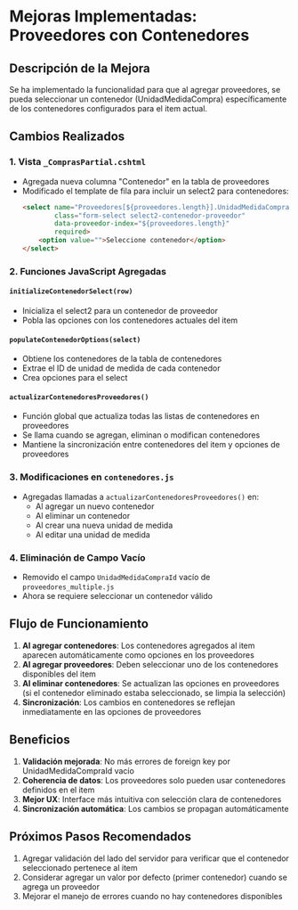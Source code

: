 # Mejoras Implementadas: Proveedores con Contenedores

## Descripción de la Mejora
Se ha implementado la funcionalidad para que al agregar proveedores, se pueda seleccionar un contenedor (UnidadMedidaCompra) específicamente de los contenedores configurados para el item actual.

## Cambios Realizados

### 1. Vista `_ComprasPartial.cshtml`
- Agregada nueva columna "Contenedor" en la tabla de proveedores
- Modificado el template de fila para incluir un select2 para contenedores:
  ```html
  <select name="Proveedores[${proveedores.length}].UnidadMedidaCompraId" 
          class="form-select select2-contenedor-proveedor" 
          data-proveedor-index="${proveedores.length}"
          required>
      <option value="">Seleccione contenedor</option>
  </select>
  ```

### 2. Funciones JavaScript Agregadas

#### `initializeContenedorSelect(row)`
- Inicializa el select2 para un contenedor de proveedor
- Pobla las opciones con los contenedores actuales del item

#### `populateContenedorOptions(select)`
- Obtiene los contenedores de la tabla de contenedores
- Extrae el ID de unidad de medida de cada contenedor
- Crea opciones para el select

#### `actualizarContenedoresProveedores()`
- Función global que actualiza todas las listas de contenedores en proveedores
- Se llama cuando se agregan, eliminan o modifican contenedores
- Mantiene la sincronización entre contenedores del item y opciones de proveedores

### 3. Modificaciones en `contenedores.js`
- Agregadas llamadas a `actualizarContenedoresProveedores()` en:
  - Al agregar un nuevo contenedor
  - Al eliminar un contenedor  
  - Al crear una nueva unidad de medida
  - Al editar una unidad de medida

### 4. Eliminación de Campo Vacío
- Removido el campo `UnidadMedidaCompraId` vacío de `proveedores_multiple.js`
- Ahora se requiere seleccionar un contenedor válido

## Flujo de Funcionamiento

1. **Al agregar contenedores**: Los contenedores agregados al item aparecen automáticamente como opciones en los proveedores
2. **Al agregar proveedores**: Deben seleccionar uno de los contenedores disponibles del item
3. **Al eliminar contenedores**: Se actualizan las opciones en proveedores (si el contenedor eliminado estaba seleccionado, se limpia la selección)
4. **Sincronización**: Los cambios en contenedores se reflejan inmediatamente en las opciones de proveedores

## Beneficios

1. **Validación mejorada**: No más errores de foreign key por UnidadMedidaCompraId vacío
2. **Coherencia de datos**: Los proveedores solo pueden usar contenedores definidos en el item
3. **Mejor UX**: Interface más intuitiva con selección clara de contenedores
4. **Sincronización automática**: Los cambios se propagan automáticamente

## Próximos Pasos Recomendados

1. Agregar validación del lado del servidor para verificar que el contenedor seleccionado pertenece al item
2. Considerar agregar un valor por defecto (primer contenedor) cuando se agrega un proveedor
3. Mejorar el manejo de errores cuando no hay contenedores disponibles